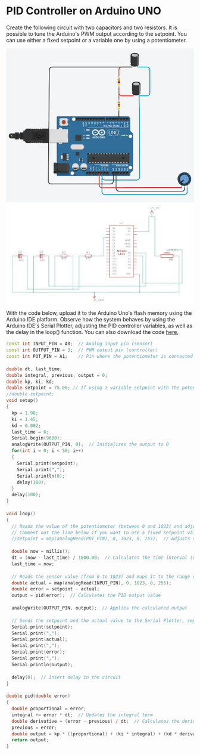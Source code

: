 # PID Controller on Arduino UNO

Create the following circuit with two capacitors and two resistors. It is possible to tune the Arduino's PWM output according to the setpoint. You can use either a fixed setpoint or a variable one by using a potentiometer.

<img src="./lesson_images/arduino_uno_pid.png" alt="Arduino UNO PID Components" width="1000"/>

<img src="./lesson_images/arduino_uno_pid_circuit.jpg" alt="Arduino UNO PID Circuit" width="1000"/>

With the code below, upload it to the Arduino Uno's flash memory using the Arduino IDE platform. Observe how the system behaves by using the Arduino IDE's Serial Plotter, adjusting the PID controller variables, as well as the delay in the loop() function. You can also download the code [here](./pid_controller_arduino_uno/pid_controller_arduino_uno.ino),

```cpp
const int INPUT_PIN = A0;  // Analog input pin (sensor)
const int OUTPUT_PIN = 3;  // PWM output pin (controller)
const int POT_PIN = A1;    // Pin where the potentiometer is connected

double dt, last_time;
double integral, previous, output = 0;
double kp, ki, kd;
double setpoint = 75.00; // If using a variable setpoint with the potentiometer, comment out this line
//double setpoint;
void setup()
{
  kp = 1.98;
  ki = 1.45;
  kd = 0.002;
  last_time = 0;
  Serial.begin(9600);
  analogWrite(OUTPUT_PIN, 0);  // Initializes the output to 0
  for(int i = 0; i < 50; i++)
  {
    Serial.print(setpoint);
    Serial.print(",");
    Serial.println(0);
    delay(100);
  }
  delay(100);
}

void loop()
{
  // Reads the value of the potentiometer (between 0 and 1023) and adjusts the setpoint dynamically. 
  // Comment out the line below if you want to use a fixed setpoint value
  //setpoint = map(analogRead(POT_PIN), 0, 1023, 0, 255);  // Adjusts the setpoint between 0 and 255 (adjust as necessary)

  double now = millis();
  dt = (now - last_time) / 1000.00;  // Calculates the time interval (dt)
  last_time = now;

  // Reads the sensor value (from 0 to 1023) and maps it to the range of 0 to 255
  double actual = map(analogRead(INPUT_PIN), 0, 1023, 0, 255);
  double error = setpoint - actual;
  output = pid(error);  // Calculates the PID output value

  analogWrite(OUTPUT_PIN, output);  // Applies the calculated output

  // Sends the setpoint and the actual value to the Serial Plotter, separated by commas
  Serial.print(setpoint);
  Serial.print(",");
  Serial.print(actual);
  Serial.print(",");
  Serial.print(error);
  Serial.print(",");
  Serial.println(output);

  delay(0);  // Insert delay in the circuit
}

double pid(double error)
{
  double proportional = error;
  integral += error * dt;  // Updates the integral term
  double derivative = (error - previous) / dt;  // Calculates the derivative term
  previous = error;
  double output = kp * ((proportional) + (ki * integral) + (kd * derivative));  // PID Ideal (ISA) summation
  return output;
}










